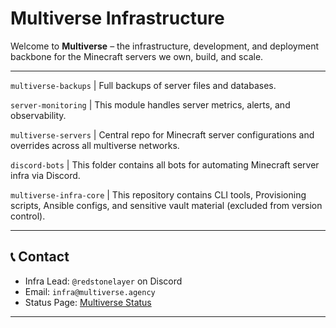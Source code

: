 # Multiverse Infrastructure

Welcome to **Multiverse** – the infrastructure, development, and deployment backbone for the Minecraft servers we own, build, and scale.

---
`multiverse-backups` | Full backups of server files and databases.

`server-monitoring` | This module handles server metrics, alerts, and observability.

`multiverse-servers` | Central repo for Minecraft server configurations and overrides across all multiverse networks.

`discord-bots` | This folder contains all bots for automating Minecraft server infra via Discord.

`multiverse-infra-core` | This repository contains CLI tools, Provisioning scripts, Ansible configs, and sensitive vault material (excluded from version control).

---
## 📞 Contact
- Infra Lead: `@redstonelayer` on Discord
- Email: `infra@multiverse.agency`
- Status Page: [Multiverse Status](https://status.multiverse.com)
---
